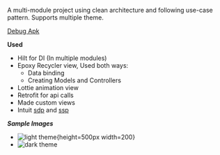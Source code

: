 A multi-module project using clean architecture and following use-case pattern.
Supports multiple theme.


[Debug Apk](apk/Finding-Falcon-debug.apk)


**Used**
  * Hilt for DI (In multiple modules)
  * Epoxy Recycler view, Used both ways:  
     * Data binding
     * Creating Models and Controllers
  * Lottie animation view
  * Retrofit for api calls
  * Made custom views 
  * Intuit [sdp](https://github.com/intuit/sdp) and [ssp](https://github.com/intuit/ssp)


***Sample Images***
* ![light theme](https://github.com/userKamalNayan/Finding-Falcone/assets/70440124/d6651672-6a12-4f81-8d54-feb84ab79371){height=500px width=200}
* ![dark theme](https://github.com/userKamalNayan/Finding-Falcone/assets/70440124/83df1834-8c3e-4875-a190-516850a29506)